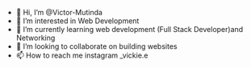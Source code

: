 - 👋 Hi, I’m @Victor-Mutinda
- 👀 I’m interested in Web Development
- 🌱 I’m currently learning web development (Full Stack Developer)and Networking
- 💞️ I’m looking to collaborate on building websites 
- 📫 How to reach me instagram _vickie.e

<!---
Victor-Mutinda/Victor-Mutinda is a ✨ special ✨ repository because its `README.md` (this file) appears on your GitHub profile.
You can click the Preview link to take a look at your changes.
--->
